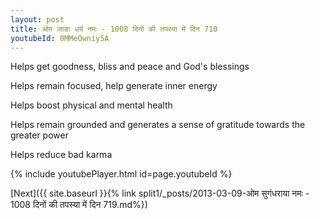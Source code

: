 ```yaml
---
layout: post
title: ओम जाडा धर्य नमः - 1008 दिनों की तपस्या में दिन 710
youtubeId: 0MMeOwniy5A
---
```

 
 
Helps get goodness, bliss and peace and God's blessings
 
Helps remain focused, help generate inner energy 
 
Helps boost physical and mental health 
 
Helps remain grounded and generates a sense of gratitude towards the greater power 
 
Helps reduce bad karma
 
 
 
 


{% include youtubePlayer.html id=page.youtubeId %}
 
[Next]({{ site.baseurl }}{% link  split1/_posts/2013-03-09-ओम सुगंधराया नमः - 1008 दिनों की तपस्या में दिन 719.md%})
 
